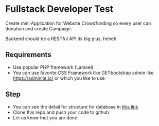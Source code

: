 # Fullstack Developer Test

Create mini Application for Website Crowdfunding so every user can donation and create Campaign.

Backend should be a RESTful API its big plus, heheh


## Requirements

- Use popular PHP framework (Laravel)
- You can use favorite CSS Framework like GETbootstrap admin like https://adminlte.io/ or which you like to use


## Step
- You can see the detail for structure for database in [this link](https://raw.githubusercontent.com/zuhrisaifudin/fullstack-test/master/Screen%20Shot%202021-04-29%20at%2011.01.15.png)  
- Clone this repo and push your code to github
- Let us know that you are done
